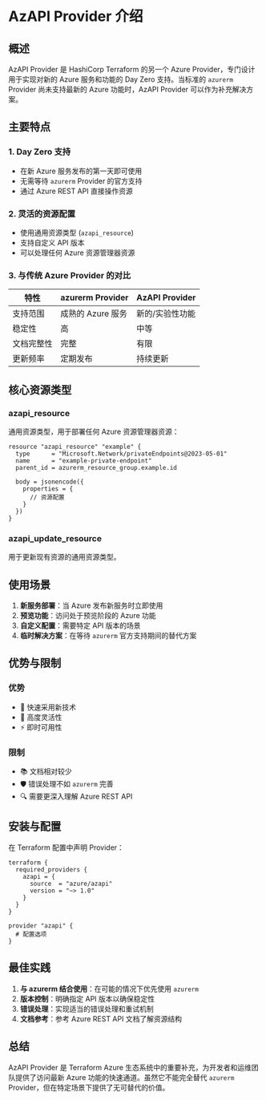# AzAPI Provider 介绍

## 概述

AzAPI Provider 是 HashiCorp Terraform 的另一个 Azure Provider，专门设计用于实现对新的 Azure 服务和功能的 Day Zero 支持。当标准的 `azurerm` Provider 尚未支持最新的 Azure 功能时，AzAPI Provider 可以作为补充解决方案。

## 主要特点

### 1. Day Zero 支持
- 在新 Azure 服务发布的第一天即可使用
- 无需等待 `azurerm` Provider 的官方支持
- 通过 Azure REST API 直接操作资源

### 2. 灵活的资源配置
- 使用通用资源类型 (`azapi_resource`)
- 支持自定义 API 版本
- 可以处理任何 Azure 资源管理器资源

### 3. 与传统 Azure Provider 的对比

| 特性 | azurerm Provider | AzAPI Provider |
|------|-----------------|---------------|
| 支持范围 | 成熟的 Azure 服务 | 新的/实验性功能 |
| 稳定性 | 高 | 中等 |
| 文档完整性 | 完整 | 有限 |
| 更新频率 | 定期发布 | 持续更新 |

## 核心资源类型

### azapi_resource
通用资源类型，用于部署任何 Azure 资源管理器资源：
```hcl
resource "azapi_resource" "example" {
  type      = "Microsoft.Network/privateEndpoints@2023-05-01"
  name      = "example-private-endpoint"
  parent_id = azurerm_resource_group.example.id
  
  body = jsonencode({
    properties = {
      // 资源配置
    }
  })
}
```

### azapi_update_resource
用于更新现有资源的通用资源类型。

## 使用场景

1. **新服务部署**：当 Azure 发布新服务时立即使用
2. **预览功能**：访问处于预览阶段的 Azure 功能  
3. **自定义配置**：需要特定 API 版本的场景
4. **临时解决方案**：在等待 `azurerm` 官方支持期间的替代方案

## 优势与限制

### 优势
- 🚀 快速采用新技术
- 🔧 高度灵活性
- ⚡ 即时可用性

### 限制
- 📚 文档相对较少
- 🛡️ 错误处理不如 `azurerm` 完善
- 🔍 需要更深入理解 Azure REST API

## 安装与配置

在 Terraform 配置中声明 Provider：

```hcl
terraform {
  required_providers {
    azapi = {
      source  = "azure/azapi"
      version = "~> 1.0"
    }
  }
}

provider "azapi" {
  # 配置选项
}
```

## 最佳实践

1. **与 azurerm 结合使用**：在可能的情况下优先使用 `azurerm`
2. **版本控制**：明确指定 API 版本以确保稳定性
3. **错误处理**：实现适当的错误处理和重试机制
4. **文档参考**：参考 Azure REST API 文档了解资源结构

## 总结

AzAPI Provider 是 Terraform Azure 生态系统中的重要补充，为开发者和运维团队提供了访问最新 Azure 功能的快速通道。虽然它不能完全替代 `azurerm` Provider，但在特定场景下提供了无可替代的价值。